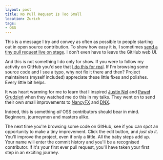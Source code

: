 ```yaml
---
layout: post
title: No Pull Request Is Too Small
location: Zurich
tags:
- OSS
---
```

This is a message I try and convey as often as possible to people starting out in open source contribution. To show how easy it is, I sometimes [send a tiny pull request live on stage](https://www.youtube.com/watch?v=1v091LSnThE&t=36m4s). I don't even have to leave the GitHub web UI.

And this is not something I do only for show. If you were to follow my activity on GitHub you'd see that [I do this for real](https://github.com/damianh/LibLog/pull/86/files). If I'm browsing some source code and I see a typo, why not fix it there and then? Project maintainers (myself included) appreciate these little fixes and polishes. Every little bit helps.

<!--excerpt-->

It was heart warming for me to learn that I inspired [Justin Nel](https://twitter.com/Cyberlane) and [Paweł Grudzień](https://twitter.com/BleedingNEdge) when they watched me do this in my talks. They went on to send their own small improvements to [NancyFX](https://github.com/NancyFx/Nancy.Demo.Samples/pull/3) and [DNX](https://github.com/aspnet/dnx/pull/2936).

Indeed, this is something *all* OSS contributors should bear in mind. Beginners, journeymen and masters alike.

The next time you're browsing some code on GitHub, see if you can spot an opportunity to make a tiny improvement. Click the edit button, and *just do it*. You'll improve the project, even if only a little. All the baby steps add up. Your name will enter the commit history and you'll be a recognised contributor. If it's your first ever pull request, you'll have taken your first step in an exciting journey.
